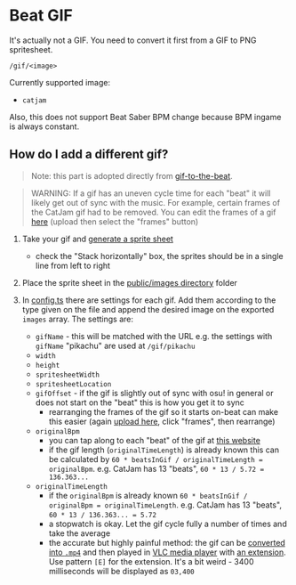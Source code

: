 # Beat GIF

It's actually not a GIF. You need to convert it first from a GIF to PNG spritesheet.

`/gif/<image>`

Currently supported image:

- `catjam`

Also, this does not support Beat Saber BPM change because BPM ingame is always constant.

## How do I add a different gif?

> Note: this part is adopted directly from [gif-to-the-beat](https://github.com/cadon0/gif-to-the-beat).

> WARNING: If a gif has an uneven cycle time for each "beat" it will likely get out of sync with the music.
> For example, certain frames of the CatJam gif had to be removed.
> You can edit the frames of a gif [here](https://ezgif.com/maker) (upload then select the "frames" button)

1. Take your gif and [generate a sprite sheet](https://ezgif.com/gif-to-sprite)

   - check the "Stack horizontally" box, the sprites should be in a single line from left to right

2. Place the sprite sheet in the [public/images directory](./public/images) folder

3. In [config.ts](./src/config/image.ts) there are settings for each gif. Add them according to the type given on the file and append the desired image on the exported `images` array.
   The settings are:

   - `gifName` - this will be matched with the URL e.g. the settings with `gifName` "pikachu" are used at `/gif/pikachu`
   - `width`
   - `height`
   - `spritesheetWidth`
   - `spritesheetLocation`
   - `gifOffset` - if the gif is slightly out of sync with osu! in general or does not start on the "beat" this is how you get it to sync
     - rearranging the frames of the gif so it starts on-beat can make this easier (again [upload here](https://ezgif.com/maker), click "frames", then rearrange)
   - `originalBpm`
     - you can tap along to each "beat" of the gif at [this website](https://www.all8.com/tools/bpm.htm)
     - if the gif length (`originalTimeLength`) is already known this can be calculated by `60 * beatsInGif / originalTimeLength = originalBpm`.
       e.g. CatJam has 13 "beats", `60 * 13 / 5.72 = 136.363...`
   - `originalTimeLength`
     - if the `originalBpm` is already known `60 * beatsInGif / originalBpm = originalTimeLength`.
       e.g. CatJam has 13 "beats", `60 * 13 / 136.363... = 5.72`
     - a stopwatch is okay. Let the gif cycle fully a number of times and take the average
     - the accurate but highly painful method: the gif can be [converted into `.mp4`](https://ezgif.com/gif-to-mp4)
       and then played in [VLC media player](https://www.videolan.org/vlc/) with [an extension](https://addons.videolan.org/p/1154032/).
       Use pattern `[E]` for the extension. It's a bit weird - 3400 milliseconds will be displayed as `03,400`
